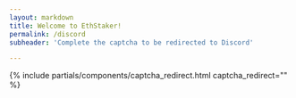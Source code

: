 ```yaml
---
layout: markdown
title: Welcome to EthStaker!
permalink: /discord
subheader: 'Complete the captcha to be redirected to Discord'

---
```



{% include partials/components/captcha_redirect.html captcha_redirect="" %}
